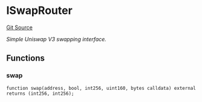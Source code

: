 # ISwapRouter
[Git Source](https://github.com/NaniDAO/accounts/blob/5fb58fdce3270268f936c106a598fde6c6147d24/src/paymasters/NEETH.sol)

*Simple Uniswap V3 swapping interface.*


## Functions
### swap


```solidity
function swap(address, bool, int256, uint160, bytes calldata) external returns (int256, int256);
```

